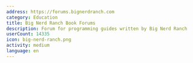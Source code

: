 ```yaml
---
address: https://forums.bignerdranch.com
category: Education
title: Big Nerd Ranch Book Forums
description: Forum for programming guides written by Big Nerd Ranch
userCount: 14335
icon: big-nerd-ranch.png
activity: medium
language: en
---
```

